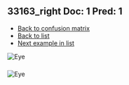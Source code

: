 ## 33163_right Doc: 1 Pred: 1
- [Back to confusion matrix](https://github.com/juliandewit/kaggle_retinopathy/blob/master/matrix.md)
- [Back to list](https://github.com/juliandewit/kaggle_retinopathy/blob/master/lists/11/list.md)
- [Next example in list](https://github.com/juliandewit/kaggle_retinopathy/blob/master/lists/11/33/33472_left.md)

![Eye](https://retinopaty.blob.core.windows.net/size1024/33163_right_1.jpeg)

### 

![Eye]()
